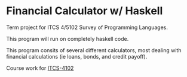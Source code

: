 # Financial Calculator w/ Haskell

Term project for ITCS 4/5102 Survey of Programming Languages.

This program will run on completely haskell code.

This program consits of several different calculators, most dealing with financial calculations (ie loans, bonds, and credit payoff).

Course work for [ITCS-4102](https://github.com/slabby-tackler/itcs_4102)
